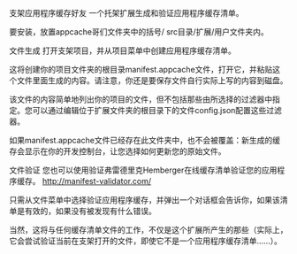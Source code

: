 支架应用程序缓存好友
一个托架扩展生成和验证应用程序缓存清单。

要安装，放置appcache哥们文件夹中的括号/ src目录/扩展/用户文件夹内。

文件生成
打开支架项目，并从项目菜单中创建应用程序缓存清单。

这将创建你的项目文件夹的根目录manifest.appcache文件，打开它，并粘贴这个文件里面生成的内容。请注意，你还是要保存文件自行实际上写的内容到磁盘。

该文件的内容简单地列出你的项目的文件，但不包括那些由所选择的过滤器中指定。您可以通过编辑位于扩展文件夹的根目录下的文件config.json配置这些过滤器。

如果manifest.appcache文件已经存在此文件夹中，也不会被覆盖：新生成的缓存会显示在你的开发控制台，让您选择如何更新您的原始文件。

文件验证
您也可以使用验证弗雷德里克Hemberger在线缓存清单验证您的应用程序缓存。 http://manifest-validator.com/

只需从文件菜单中选择验证应用程序缓存，并弹出一个对话框会告诉你，如果该清单是有效的，如果没有被发现有什么错误。

当然，这将与任何缓存清单文件的工作，不仅是这个扩展所产生的那些（实际上，它会尝试验证当前在支架打开的文件，即使它不是一个应用程序缓存清单......）。
